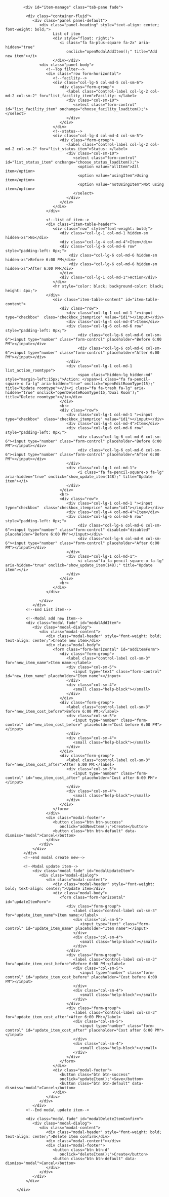 
			<div id="item-manage" class="tab-pane fade">

	         <div class="container-fluid">
	            <div class="panel panel-default">
	               <div class="panel-heading" style="text-align: center; font-weight: bold;">
	                     List of item
	                     <div style="float: right;">
	                        <i class="fa fa-plus-square fa-2x" aria-hidden="true"
	                           onclick="openModalAddItem();" title="Add new item"></i>
	                     </div></div>
	               <div class="panel-body">
	                  <!--Top filter-->
	                  <div class="row form-horizontal">
	                     <!--facility-->
	                     <div class="col-lg-5 col-md-5 col-sm-6">
	                        <div class="form-group">
	                           <label class="control-label col-lg-2 col-md-2 col-sm-2" for="list_facility_item">Facility: </label>
	                           <div class="col-sm-10">
	                              <select class="form-control" id="list_facility_item" onchange="choose_facility_loaditem();"></select>
	                           </div>
	                        </div>
	                     </div>
	                     <!--status-->
	                     <div class="col-lg-4 col-md-4 col-sm-5">
	                        <div class="form-group">
	                           <label class="control-label col-lg-2 col-md-2 col-sm-2" for="list_status_item">Status: </label>
	                           <div class="col-sm-10">
	                              <select class="form-control" id="list_status_item" onchange="choose_status_loaditem();">
	                              	<option value="allItem">All item</option>
	                              	<option value="usingItem">Using item</option>
	                              	<option value="notUsingItem">Not using item</option>
	                              </select>
	                           </div>
	                        </div>
	                     </div>
	                  </div>
	
	                  <!--list of item-->
	                  <div class="item-table-header">
	                     <div class="row" style="font-weight: bold;">
	                        <div class="col-lg-1 col-md-1 hidden-sm hidden-xs">No</div>
	                        <div class="col-lg-4 col-md-4">Item</div>
	                        <div class="col-lg-6 col-md-6 row" style="padding-left: 0px;">
		                        <div class="col-lg-6 col-md-6 hidden-sm hidden-xs">Before 6:00 PM</div>
		                        <div class="col-lg-6 col-md-6 hidden-sm hidden-xs">After 6:00 PM</div>
	                        </div>
	                        <div class="col-lg-1 col-md-1">Action</div>
	                     </div>
	                     <hr style="color: black; background-color: black; height: 4px;">
	                  </div>
	                     <div class="item-table-content" id="item-table-content">
	                        <div class="row">
	                           <div class="col-lg-1 col-md-1 "><input type="checkbox"  class="checkbox_itemprice" value="id1"></input></div>
	                           <div class="col-lg-4 col-md-4">Item</div>
	                           <div class="col-lg-6 col-md-6 row" style="padding-left: 0px;">
	                           		<div class="col-lg-6 col-md-6 col-sm-6"><input type="number" class="form-control" placeholder="Before 6:00 PM"></input></div>
	                           		<div class="col-lg-6 col-md-6 col-sm-6"><input type="number" class="form-control" placeholder="After 6:00 PM"></input></div>
	                           </div>
	                           <div class="col-lg-1 col-md-1 list_action_roomtype">
	                           		<span class="hidden-lg hidden-md" style="margin-left:15px;">Action: </span><i class="fa fa-pencil-square-o fa-lg" aria-hidden="true" onclick="openEditRoomType(15);" title="Update roomtype"></i><i class="fa fa-trash fa-lg" aria-hidden="true" onclick="openDeleteRoomType(15,'Dual Room');" title="Delete roomtype"></i></div>
	                        </div>
	                        <hr>
	                        <div class="row">
	                           <div class="col-lg-1 col-md-1 "><input type="checkbox"  class="checkbox_itemprice" value="id1"></input></div>
	                           <div class="col-lg-4 col-md-4">Item</div>
	                           <div class="col-lg-6 col-md-6 row" style="padding-left: 0px;">
	                           		<div class="col-lg-6 col-md-6 col-sm-6"><input type="number" class="form-control" placeholder="Before 6:00 PM"></input></div>
	                           		<div class="col-lg-6 col-md-6 col-sm-6"><input type="number" class="form-control" placeholder="After 6:00 PM"></input></div>
	                           </div>
	                           <div	class="col-lg-1 col-md-1">
	                           		<i class="fa fa-pencil-square-o fa-lg" aria-hidden="true" onclick="show_update_item(148);" title="Update item"></i>
	                           </div>
	                        </div>
	                        <hr>
	                        <div class="row">
	                           <div class="col-lg-1 col-md-1 "><input type="checkbox"  class="checkbox_itemprice" value="id1"></input></div>
	                           <div class="col-lg-4 col-md-4">Item</div>
	                           <div class="col-lg-6 col-md-6 row" style="padding-left: 0px;">
	                           		<div class="col-lg-6 col-md-6 col-sm-6"><input type="number" class="form-control" disabled="disabled" placeholder="Before 6:00 PM"></input></div>
	                           		<div class="col-lg-6 col-md-6 col-sm-6"><input type="number" class="form-control" placeholder="After 6:00 PM"></input></div>
	                           </div>
	                           <div	class="col-lg-1 col-md-1">
	                           		<i class="fa fa-pencil-square-o fa-lg" aria-hidden="true" onclick="show_update_item(148);" title="Update item"></i>
	                           </div>
	                        </div>
	                        <hr>
	                     </div>
	                  </div>
	
	               </div>
	            </div>
	         <!--End List item-->
	
	         <!--Modal add new Item-->
	         <div class="modal fade" id="modalAddItem">
	            <div class="modal-dialog">
	               <div class="modal-content">
	                  <div class="modal-header" style="font-weight: bold; text-align: center;">Create new item</div>
	                  <div class="modal-body">
	                     <form class="form-horizontal" id="addItemForm">
	                        <div class="form-group">
	                           <label class="control-label col-sm-3" for="new_item_name">Item name:</label>
	                           <div class="col-sm-5">
	                              <input type="text" class="form-control" id="new_item_name" placeholder="Item name"></input>
	                           </div>
	                           <div class="col-sm-4">
	                              <small class="help-block"></small>
	                           </div>
	                        </div>
	                        <div class="form-group">
	                           <label class="control-label col-sm-3" for="new_item_cost_before">Before 6:00 PM:</label>
	                           <div class="col-sm-5">
	                              <input type="number" class="form-control" id="new_item_cost_before" placeholder="Cost before 6:00 PM"></input>
	                           </div>
	                           <div class="col-sm-4">
	                              <small class="help-block"></small>
	                           </div>
	                        </div>
	                        <div class="form-group">
	                           <label class="control-label col-sm-3" for="new_item_cost_after">After 6:00 PM:</label>
	                           <div class="col-sm-5">
	                              <input type="number" class="form-control" id="new_item_cost_after" placeholder="Cost after 6:00 PM"></input>
	                           </div>
	                           <div class="col-sm-4">
	                              <small class="help-block"></small>
	                           </div>
	                        </div>
	                     </form>
	                  </div>
	                  <div class="modal-footer">
	                     <button class="btn btn-success"
	                        onclick="addNewItem();">Create</button>
	                     <button class="btn btn-default" data-dismiss="modal">Cancel</button>
	                  </div>
	               </div>
	            </div>           
	        </div>
	        <!--end modal create new-->
	
	        <!--Modal update item-->
	            <div class="modal fade" id="modalUpdateItem">
	               <div class="modal-dialog">
	                  <div class="modal-content">
	                     <div class="modal-header" style="font-weight: bold; text-align: center;">Update item</div>
	                     <div class="modal-body">
	                        <form class="form-horizontal" id="updateItemForm">
	                           <div class="form-group">
	                              <label class="control-label col-sm-3" for="update_item_name">Item name:</label>
	                              <div class="col-sm-5">
	                                 <input type="text" class="form-control" id="update_item_name" placeholder="Item name"></input>
	                              </div>
	                              <div class="col-sm-4">
	                                 <small class="help-block"></small>
	                              </div>
	                           </div>
	                           <div class="form-group">
	                              <label class="control-label col-sm-3" for="update_item_cost_before">Before 6:00 PM:</label>
	                              <div class="col-sm-5">
	                                 <input type="number" class="form-control" id="update_item_cost_before" placeholder="Cost before 6:00 PM"></input>
	                              </div>
	                              <div class="col-sm-4">
	                                 <small class="help-block"></small>
	                              </div>
	                           </div>
	                           <div class="form-group">
	                              <label class="control-label col-sm-3" for="update_item_cost_after">After 6:00 PM:</label>
	                              <div class="col-sm-5">
	                                 <input type="number" class="form-control" id="update_item_cost_after" placeholder="Cost after 6:00 PM"></input>
	                              </div>
	                              <div class="col-sm-4">
	                                 <small class="help-block"></small>
	                              </div>
	                           </div>
	                        </form>
	                     </div>
	                     <div class="modal-footer">
	                        <button class="btn btn-success"
	                        onclick="updateItem();">Save</button>
	                        <button class="btn btn-default" data-dismiss="modal">Cancel</button>
	                     </div>
	                  </div>
	               </div>
	            </div>
	         <!--End modal update item-->
	
	         <div class="modal fade" id="modalDeleteItemConfirm">
	            <div class="modal-dialog">
	               <div class="modal-content">
	                  <div class="modal-header" style="font-weight: bold; text-align: center;">Delete item confirm</div>
	                  <div class="modal-content"></div>
	                  <div class="modal-footer">
	                     <button class="btn btn-d"
	                        onclick="deleteItem();">Create</button>
	                     <button class="btn btn-default" data-dismiss="modal">Cancel</button>
	                  </div>
	               </div>
	            </div>
	         </div>

         </div>
